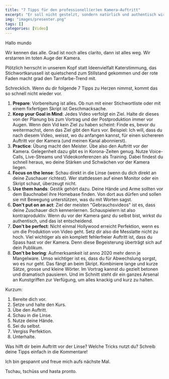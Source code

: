 ```yaml
---
title: "7 Tipps für den professionell(er)en Kamera-Auftritt"
excerpt: "Er soll nicht gestelzt, sondern natürlich und authentisch wirken, der Auftritt vor der Kamera. Wie man dieses Ziel erreicht, erfährst du in diesem Post."
img: "images/presenter.png"
tags: []
categories: [Video]
---
```



Hallo mundo

Wir kennen das alle. Grad ist noch alles clarito, dann ist alles weg. Wir erstarren im toten Auge der Kamera.

Plötzlich herrscht in unserem Kopf statt Ideenvielfalt Katerstimmung, das Stichwortkarussell ist quietschend zum Stillstand gekommen und der rote Faden macht grad den Tarnfarbe-Trend mit.

Schrecklich. Wenn du dir folgende 7 Tipps zu Herzen nimmst, kommt das so schnell nicht wieder vor.

1. **Prepare**: Vorbereitung ist alles. Ob nun mit einer Stichwortliste oder mit einem fixfertigen Skript ist Geschmacksache. 
2. **Keep your Goal in Mind**: Jedes Video verfolgt ein Ziel. Halte dir dieses von der Planung bis zum Vortrag und der Postproduktion immer vor Augen. Wenn dein Vid kein Ziel zu haben scheint: Finde es, bevor du weitermachst, denn das Ziel gibt den Kurs vor. Beispiel: Ich will, dass du nach diesem Video, weisst, wo du anfangen kannst, für einen sichereren Auftritt vor der Kamera (und meinen Kanal abonnierst).
3. **Practice**: Übung macht den Meister. Übe also den Auftritt vor der Kamera. Gelegenheit dazu gibt es in Korona-Zeiten genug. Nutze Voice-Calls, Live-Streams und Videokonferenzen als Training. Dabei findest du schnell heraus, wo deine Stärken und Schwächen vor der Kamera liegen.
4. **Focus on the lense**: Schau direkt in die Linse (wenn du dich direkt an deine Zuschauer richtest). Wer stattdessen auf einen Monitor oder ein Skript schaut, überzeugt nicht.
5. **Use them hands**: Gestik gehört dazu. Deine Hände und Arme sollten vor dem Bauchnabel ihre Homebase finden. Von dort aus dürfen und sollen sie mit Bewegung unterstützen, was du mit Worten sagst.
6. **Don't put on an act**: Ziel der meisten "Gebrauchsvideos" ist es, dass deine Zuschauer dich kennenlernen. Schauspielern ist also kontraproduktiv. Wenn du vor der Kamera ganz du selbst bist, wirkst du authentisch, und das ist entscheidend.
7. **Don't be perfect**: Nicht einmal Hollywood erreicht Perfektion, wenn es um die Produktion von Video geht. Setz dir also die Messlatte nicht zu hoch. Viel wichtiger als ein komplett fehlerfreier Auftritt ist, dass du Spass hast vor der Kamera. Denn diese Begeisterung überträgt sich auf dein Publikum.
8. **Don't be boring**: Aufmerksamkeit ist anno 2020 mehr denn je Mangelware. Umso wichtiger ist es, dass du für Abwechslung sorgst, wo es nur geht. Das fängt an beim Skript. Kombiniere lange und kurze Sätze, grosse und kleine Wörter. Im Vortrag kannst du gezielt betonen und dramatisch pausieren. Und im Schnitt steht dir ein ganzes Arsenal an Kunstgriffen zur Verfügung, um alles knackig und kurz zu halten.

Kurzum: 

1. Bereite dich vor.
2. Setze und halte den Kurs.
3. Übe den Auftritt.
4. Schau in die Linse.
5. Nutze deine Hände.
6. Sei du selbst.
7. Vergiss Perfektion.
8. Unterhalte. 

Was hilft dir beim Auftritt vor der Linse? Welche Tricks nutzt du? Schreib deine Tipps einfach in die Kommentare! 

Ich bin gespannt und freue mich aufs nächste Mal.

Tschau, tschüss und hasta pronto.
